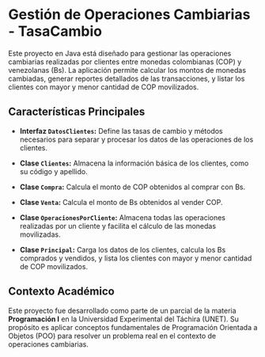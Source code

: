 # Gestión de Operaciones Cambiarias - TasaCambio

Este proyecto en Java está diseñado para gestionar las operaciones cambiarias realizadas por clientes entre monedas colombianas (COP) y venezolanas (Bs). La aplicación permite calcular los montos de monedas cambiadas, generar reportes detallados de las transacciones, y listar los clientes con mayor y menor cantidad de COP movilizados.

## Características Principales

- **Interfaz `DatosClientes`:** Define las tasas de cambio y métodos necesarios para separar y procesar los datos de las operaciones de los clientes.

- **Clase `Clientes`:** Almacena la información básica de los clientes, como su código y apellido.

- **Clase `Compra`:** Calcula el monto de COP obtenidos al comprar con Bs.

- **Clase `Venta`:** Calcula el monto de Bs obtenidos al vender COP.

- **Clase `OperacionesPorCliente`:** Almacena todas las operaciones realizadas por un cliente y facilita el cálculo de las monedas movilizadas.

- **Clase `Principal`:** Carga los datos de los clientes, calcula los Bs comprados y vendidos, y lista los clientes con mayor y menor cantidad de COP movilizados.

## Contexto Académico

Este proyecto fue desarrollado como parte de un parcial de la materia **Programación I** en la Universidad Experimental del Táchira (UNET). Su propósito es aplicar conceptos fundamentales de Programación Orientada a Objetos (POO) para resolver un problema real en el contexto de operaciones cambiarias.
